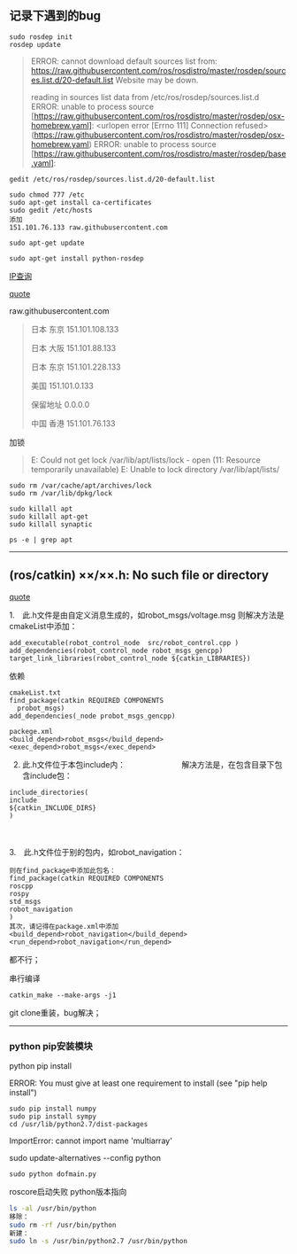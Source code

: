 ## 记录下遇到的bug

```
sudo rosdep init 
rosdep update
```

> ERROR: cannot download default sources list from:
> https://raw.githubusercontent.com/ros/rosdistro/master/rosdep/sources.list.d/20-default.list
> Website may be down.
>
> reading in sources list data from /etc/ros/rosdep/sources.list.d
> ERROR: unable to process source [https://raw.githubusercontent.com/ros/rosdistro/master/rosdep/osx-homebrew.yaml]:
> 	<urlopen error [Errno 111] Connection refused> (https://raw.githubusercontent.com/ros/rosdistro/master/rosdep/osx-homebrew.yaml)
> ERROR: unable to process source [https://raw.githubusercontent.com/ros/rosdistro/master/rosdep/base.yaml]:

```
gedit /etc/ros/rosdep/sources.list.d/20-default.list

sudo chmod 777 /etc
sudo apt-get install ca-certificates 
sudo gedit /etc/hosts
添加 
151.101.76.133 raw.githubusercontent.com

sudo apt-get update

sudo apt-get install python-rosdep 

```

[IP查询](https://site.ip138.com/raw.Githubusercontent.com/)

[quote](https://blog.csdn.net/u013468614/article/details/102917569)

raw.githubusercontent.com

> 日本 东京 151.101.108.133
>
> 日本 大阪 151.101.88.133
>
> 日本 东京 151.101.228.133
>
> 美国 151.101.0.133
>
> 保留地址 0.0.0.0
>
> 中国 香港 151.101.76.133

加锁

> E: Could not get lock /var/lib/apt/lists/lock - open (11: Resource temporarily unavailable)
> E: Unable to lock directory /var/lib/apt/lists/

```
sudo rm /var/cache/apt/archives/lock
sudo rm /var/lib/dpkg/lock

sudo killall apt
sudo killall apt-get
sudo killall synaptic

ps -e | grep apt 
```

---

## (ros/catkin)  ××/××.h: No such file or directory

[quote](https://blog.csdn.net/w383117613/article/details/46049273?utm_medium=distribute.pc_relevant.none-task-blog-BlogCommendFromMachineLearnPai2-3.control&depth_1-utm_source=distribute.pc_relevant.none-task-blog-BlogCommendFromMachineLearnPai2-3.control)

1.　此.h文件是由自定义消息生成的，如robot_msgs/voltage.msg
    则解决方法是cmakeList中添加：

```
add_executable(robot_control_node  src/robot_control.cpp )
add_dependencies(robot_control_node robot_msgs_gencpp)
target_link_libraries(robot_control_node ${catkin_LIBRARIES})
```

依赖

```
cmakeList.txt
find_package(catkin REQUIRED COMPONENTS
  probot_msgs)
add_dependencies(_node probot_msgs_gencpp)

packege.xml
<build_depend>robot_msgs</build_depend>
<exec_depend>robot_msgs</exec_depend>
```

 2. 此.h文件位于本包include内：
 　　　　　　　解决方法是，在包含目录下包含include包：

```
include_directories(
include
${catkin_INCLUDE_DIRS} 
)
```

 　　　　


  3.　此.h文件位于别的包内，如robot_navigation：

```
则在find_package中添加此包名：
find_package(catkin REQUIRED COMPONENTS
roscpp
rospy
std_msgs
robot_navigation
)
其次，请记得在package.xml中添加
<build_depend>robot_navigation</build_depend>
<run_depend>robot_navigation</run_depend>
```

都不行；

串行编译

```
catkin_make --make-args -j1
```

git clone重装，bug解决；

---

### python pip安装模块

python pip install 

ERROR: You must give at least one requirement to install (see "pip help install")

```
sudo pip install numpy
sudo pip install sympy
cd /usr/lib/python2.7/dist-packages
```

ImportError: cannot import name 'multiarray'

sudo update-alternatives --config python

```
sudo python dofmain.py
```



roscore启动失败 python版本指向

```bash
ls -al /usr/bin/python
移除：
sudo rm -rf /usr/bin/python
新建：
sudo ln -s /usr/bin/python2.7 /usr/bin/python


```





